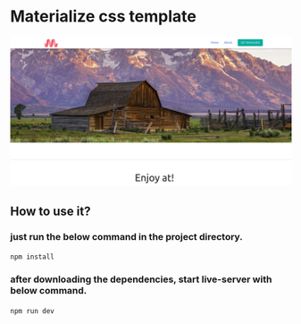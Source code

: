 # Materialize css template

![Image of project](images/materialize.png)


## How to use it?
### just run the below command in the project directory.
`npm install`

### after downloading the dependencies, start live-server with below command.

`npm run dev`

